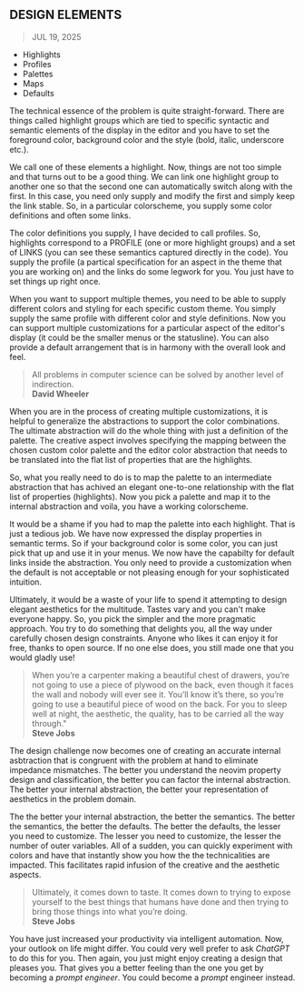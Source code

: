 ## DESIGN ELEMENTS
> JUL 19, 2025

* Highlights
* Profiles
* Palettes
* Maps
* Defaults

The technical essence of the problem is quite straight-forward.
There are things called highlight groups which are tied to specific
syntactic and semantic elements of the display in the editor and
you have to set the foreground color, background color and the style
(bold, italic, underscore etc.).

We call one of these elements a highlight.
Now, things are not too simple and that turns out to be a good thing.
We can link one highlight group to another one so that the second one
can automatically switch along with the first.
In this case, you need only supply and modify the first and simply
keep the link stable.
So, in a particular colorscheme, you supply some color definitions
and often some links.

The color definitions you supply, I have decided to call profiles.
So, highlights correspond to a PROFILE (one or more highlight groups)
and a set of LINKS (you can see these semantics captured directly
in the code).  You supply the profile (a partical specification for
an aspect in the theme that you are working on) and the links do some
legwork for you.  You just have to set things up right once.

When you want to support multiple themes, you need to be able
to supply different colors and styling for each specific custom theme.
You simply supply the same profile with different color and style
definitions.  Now you can support multiple customizations for
a particular aspect of the editor's display (it could be the smaller
menus or the statusline).  You can also provide a default arrangement
that is in harmony with the overall look and feel.

> All problems in computer science can be solved by another
> level of indirection.  
> **David Wheeler**

When you are in the process of creating multiple customizations,
it is helpful to generalize the abstractions to support the color
combinations.  The ultimate abstraction will do the whole thing
with just a definition of the palette.
The creative aspect involves specifying the mapping between
the chosen custom color palette and the editor color abstraction
that needs to be translated into the flat list of properties that
are the highlights.

So, what you really need to do is to map the palette to
an intermediate abstraction that has achived an elegant one-to-one
relationship with the flat list of properties (highlights).
Now you pick a palette and map it to the internal abstraction
and voila, you have a working colorscheme.

It would be a shame if you had to map the palette into each highlight.
That is just a tedious job.  We have now expressed the display
properties in semantic terms.  So if your background color is some color,
you can just pick that up and use it in your menus.  We now have the
capabilty for default links inside the abstraction.  You only need to
provide a customization when the default is not acceptable or not
pleasing enough for your sophisticated intuition.

Ultimately, it would be a waste of your life to spend it attempting
to design elegant aesthetics for the multitude.
Tastes vary and you can't make everyone happy.
So, you pick the simpler and the more pragmatic approach.
You try to do something that delights you, all the way
under carefully chosen design constraints.
Anyone who likes it can enjoy it for free, thanks to open source.
If no one else does, you still made one that you would gladly use!

> When you’re a carpenter making a beautiful chest of drawers,
> you’re not going to use a piece of plywood on the back,
> even though it faces the wall and nobody will ever see it.
> You’ll know it’s there, so you’re going to use a beautiful
> piece of wood on the back.
> For you to sleep well at night, the aesthetic, the quality,
> has to be carried all the way through."  
> **Steve Jobs**

The design challenge now becomes one of creating an accurate internal
asbtraction that is congruent with the problem at hand to eliminate
impedance mismatches.  The better you understand the neovim property
design and classification, the better you can factor the internal
abstraction.  The better your internal abstraction, the better your
representation of aesthetics in the problem domain.

The the better your internal abstraction, the better the semantics.
The better the semantics, the better the defaults.
The better the defaults, the lesser you need to customize.
The lesser you need to customize, the lesser the number of outer variables.
All of a sudden, you can quickly experiment with colors and have that
instantly show you how the the technicalities are impacted.
This facilitates rapid infusion of the creative and the aesthetic aspects.

> Ultimately, it comes down to taste.
> It comes down to trying to expose yourself to the best things
> that humans have done and then trying to bring those things
> into what you’re doing.  
> **Steve Jobs**

You have just increased your productivity via intelligent automation.
Now, your outlook on life might differ.
You could very well prefer to ask _ChatGPT_ to do this for you.
Then again, you just might enjoy creating a design that pleases you.
That gives you a better feeling than the one you get by becoming
a _prompt engineer_.  You could become a _prompt_ engineer instead.
